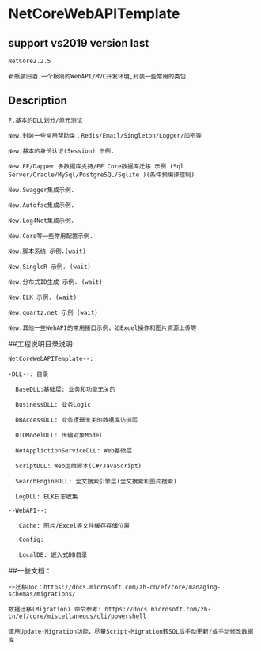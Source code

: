 # NetCoreWebAPITemplate

## support vs2019 version last

	NetCore2.2.5 

	新瓶装旧酒.一个极简的WebAPI/MVC开发环境,封装一些常用的类包.

## Description

	F.基本的DLL划分/单元测试
	
	New.封装一些常用帮助类：Redis/Email/Singleton/Logger/加密等
	
	New.基本的身份认证(Session) 示例.
	
	New.EF/Dapper 多数据库支持/EF Core数据库迁移 示例.(Sql Server/Oracle/MySql/PostgreSQL/Sqlite )(条件预编译控制)
	
	New.Swagger集成示例.
	
	New.Autofac集成示例.
	
	New.Log4Net集成示例.

	New.Cors等一些常用配置示例.

	New.脚本系统 示例.(wait)
	
	New.SingleR 示例. (wait)
	
	New.分布式ID生成 示例. (wait)
		
	New.ELK 示例. (wait)

	New.quartz.net 示例 (wait)
	
	New.其他一些WebAPI的常用接口示例，如Excel操作和图片资源上传等

##工程说明目录说明:

	NetCoreWebAPITemplate--:

	-DLL--: 目录

	  BaseDLL:基础层: 业务和功能无关的
	  
	  BusinessDLL: 业务Logic
	  
	  DBAccessDLL: 业务逻辑无关的数据库访问层
	  
	  DTOModelDLL: 传输对象Model
	  
	  NetApplictionServiceDLL: Web基础层
	  
	  ScriptDLL: Web运维脚本(C#/JavaScript)

	  SearchEngineDLL: 全文搜索引擎层(全文搜索和图片搜索)

	  LogDLL: ELK日志收集

	--WebAPI--:

	  .Cache: 图片/Excel等文件缓存存储位置
	  
	  .Config:
	  
	  .LocalDB: 嵌入式DB目录


##一些文档：

	EF迁移Doc：https://docs.microsoft.com/zh-cn/ef/core/managing-schemas/migrations/
	
	数据迁移(Migration) 命令参考: https://docs.microsoft.com/zh-cn/ef/core/miscellaneous/cli/powershell
	
	慎用Update-Migration功能，尽量Script-Migration转SQL后手动更新/或手动修改数据库